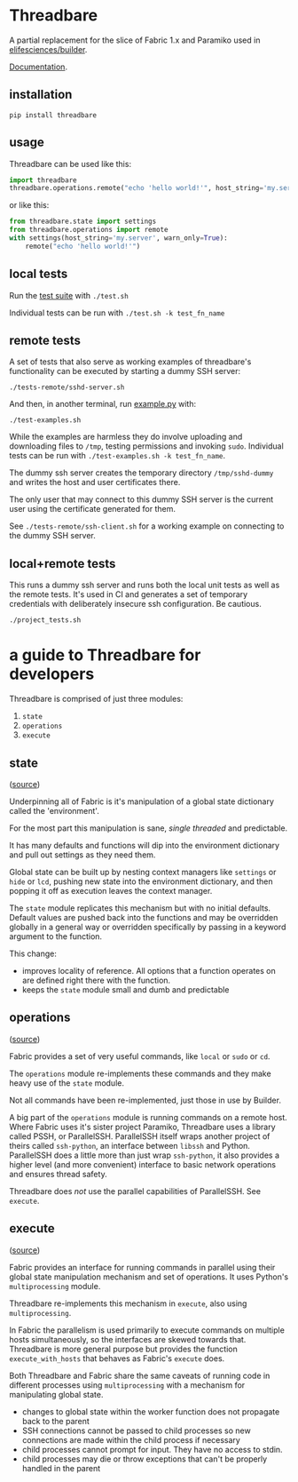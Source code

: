# Threadbare

A partial replacement for the slice of Fabric 1.x and Paramiko used in 
[elifesciences/builder](https://github.com/elifesciences/builder).

[Documentation](https://elifesciences.github.io/threadbare).

## installation

    pip install threadbare

## usage

Threadbare can be used like this:

```python
import threadbare
threadbare.operations.remote("echo 'hello world!'", host_string='my.server', warn_only=True)
```

or like this:

```python
from threadbare.state import settings
from threadbare.operations import remote
with settings(host_string='my.server', warn_only=True):
    remote("echo 'hello world!'")
```

## local tests

Run the [test suite](./test.sh) with `./test.sh`

Individual tests can be run with `./test.sh -k test_fn_name`

## remote tests

A set of tests that also serve as working examples of threadbare's functionality can be executed by starting a dummy SSH 
server:

    ./tests-remote/sshd-server.sh

And then, in another terminal, run [example.py](./example.py) with:

    ./test-examples.sh

While the examples are harmless they do involve uploading and downloading files to `/tmp`, testing permissions and 
invoking `sudo`. Individual tests can be run with `./test-examples.sh -k test_fn_name`.

The dummy ssh server creates the temporary directory `/tmp/sshd-dummy` and writes the host and user certificates there.

The only user that may connect to this dummy SSH server is the current user using the certificate generated for them.

See `./tests-remote/ssh-client.sh` for a working example on connecting to the dummy SSH server.

## local+remote tests

This runs a dummy ssh server and runs both the local unit tests as well as the remote
tests. It's used in CI and generates a set of temporary credentials with deliberately 
insecure ssh configuration. Be cautious.

    ./project_tests.sh

# a guide to Threadbare for developers

Threadbare is comprised of just three modules:

1. `state`
2. `operations`
3. `execute`

## state

([source](https://github.com/elifesciences/threadbare/blob/develop/threadbare/state.py))

Underpinning all of Fabric is it's manipulation of a global state dictionary called the 'environment'.

For the most part this manipulation is sane, *single threaded* and predictable.

It has many defaults and functions will dip into the environment dictionary and pull out settings as they need them.

Global state can be built up by nesting context managers like `settings` or `hide` or `lcd`, pushing new state into the
environment dictionary, and then popping it off as execution leaves the context manager.

The `state` module replicates this mechanism but with no initial defaults. Default values are pushed back into the 
functions and may be overridden globally in a general way or overridden specifically by passing in a keyword argument to
the function.

This change:

* improves locality of reference. All options that a function operates on are defined right there with the function.
* keeps the `state` module small and dumb and predictable

## operations

([source](https://github.com/elifesciences/threadbare/blob/develop/threadbare/operations.py))

Fabric provides a set of very useful commands, like `local` or `sudo` or `cd`.

The `operations` module re-implements these commands and they make heavy use of the `state` module.

Not all commands have been re-implemented, just those in use by Builder.

A big part of the `operations` module is running commands on a remote host. Where Fabric uses it's sister project 
Paramiko, Threadbare uses a library called PSSH, or ParallelSSH. ParallelSSH itself wraps another project of theirs 
called `ssh-python`, an interface between `libssh` and Python. ParallelSSH does a little more than just wrap 
`ssh-python`, it also provides a higher level (and more convenient) interface to basic network operations and ensures
thread safety.

Threadbare does *not* use the parallel capabilities of ParallelSSH. See `execute`.

## execute

([source](https://github.com/elifesciences/threadbare/blob/develop/threadbare/execute.py))

Fabric provides an interface for running commands in parallel using their global state manipulation mechanism and set of
operations. It uses Python's `multiprocessing` module.

Threadbare re-implements this mechanism in `execute`, also using `multiprocessing`.

In Fabric the parallelism is used primarily to execute commands on multiple hosts simultaneously, so the interfaces are
skewed towards that. Threadbare is more general purpose but provides the function `execute_with_hosts` that behaves as 
Fabric's `execute` does.

Both Threadbare and Fabric share the same caveats of running code in different processes using `multiprocessing` with a
mechanism for manipulating global state. 

* changes to global state within the worker function does not propagate back to the parent
* SSH connections cannot be passed to child processes so new connections are made within the child process if necessary
* child processes cannot prompt for input. They have no access to stdin.
* child processes may die or throw exceptions that can't be properly handled in the parent

